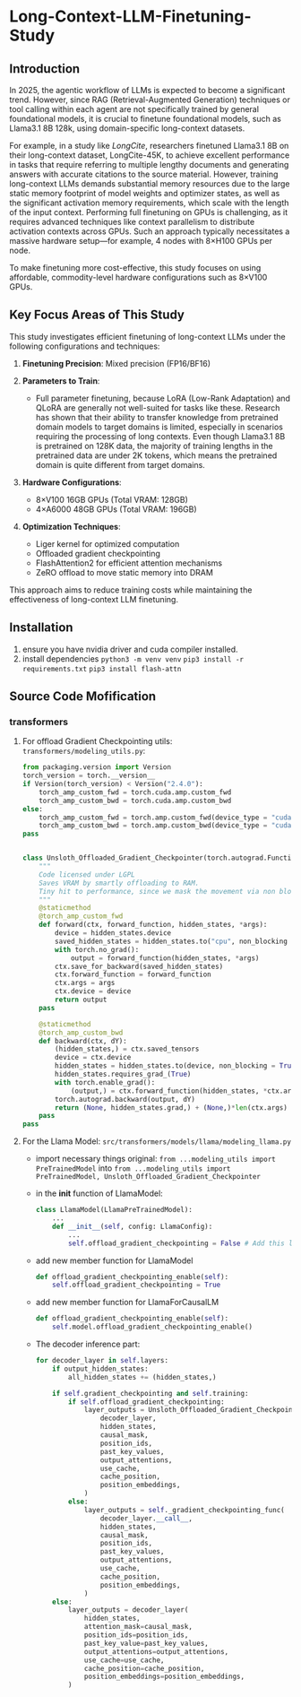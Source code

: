 # Long-Context-LLM-Finetuning-Study

## Introduction

In 2025, the agentic workflow of LLMs is expected to become a significant trend. However, since RAG (Retrieval-Augmented Generation) techniques or tool calling within each agent are not specifically trained by general foundational models, it is crucial to finetune foundational models, such as Llama3.1 8B 128k, using domain-specific long-context datasets.

For example, in a study like *LongCite*, researchers finetuned Llama3.1 8B on their long-context dataset, LongCite-45K, to achieve excellent performance in tasks that require referring to multiple lengthy documents and generating answers with accurate citations to the source material. However, training long-context LLMs demands substantial memory resources due to the large static memory footprint of model weights and optimizer states, as well as the significant activation memory requirements, which scale with the length of the input context. Performing full finetuning on GPUs is challenging, as it requires advanced techniques like context parallelism to distribute activation contexts across GPUs. Such an approach typically necessitates a massive hardware setup—for example, 4 nodes with 8×H100 GPUs per node.

To make finetuning more cost-effective, this study focuses on using affordable, commodity-level hardware configurations such as 8×V100 GPUs.

## Key Focus Areas of This Study

This study investigates efficient finetuning of long-context LLMs under the following configurations and techniques:

1. **Finetuning Precision**: Mixed precision (FP16/BF16)  

2. **Parameters to Train**:  
   - Full parameter finetuning, because LoRA (Low-Rank Adaptation) and QLoRA are generally not well-suited for tasks like these. Research has shown that their ability to transfer knowledge from pretrained domain models to target domains is limited, especially in scenarios requiring the processing of long contexts. Even though Llama3.1 8B is pretrained on 128K data, the majority of training lengths in the pretrained data are under 2K tokens, which means the pretrained domain is quite different from target domains.

3. **Hardware Configurations**:  
   - 8×V100 16GB GPUs (Total VRAM: 128GB)  
   - 4×A6000 48GB GPUs (Total VRAM: 196GB)  

4. **Optimization Techniques**:  
   - Liger kernel for optimized computation  
   - Offloaded gradient checkpointing  
   - FlashAttention2 for efficient attention mechanisms  
   - ZeRO offload to move static memory into DRAM  

This approach aims to reduce training costs while maintaining the effectiveness of long-context LLM finetuning.

## Installation

1. ensure you have nvidia driver and cuda compiler installed.
2. install dependencies
    `python3 -m venv venv`
    `pip3 install -r requirements.txt`
    `pip3 install flash-attn`

## Source Code Mofification

### transformers

1. For offload Gradient Checkpointing utils: `transformers/modeling_utils.py`: 
    ```python
    from packaging.version import Version
    torch_version = torch.__version__
    if Version(torch_version) < Version("2.4.0"):
        torch_amp_custom_fwd = torch.cuda.amp.custom_fwd
        torch_amp_custom_bwd = torch.cuda.amp.custom_bwd
    else:
        torch_amp_custom_fwd = torch.amp.custom_fwd(device_type = "cuda")
        torch_amp_custom_bwd = torch.amp.custom_bwd(device_type = "cuda")
    pass


    class Unsloth_Offloaded_Gradient_Checkpointer(torch.autograd.Function):
        """
        Code licensed under LGPL
        Saves VRAM by smartly offloading to RAM.
        Tiny hit to performance, since we mask the movement via non blocking calls.
        """
        @staticmethod
        @torch_amp_custom_fwd
        def forward(ctx, forward_function, hidden_states, *args):
            device = hidden_states.device
            saved_hidden_states = hidden_states.to("cpu", non_blocking = True)
            with torch.no_grad():
                output = forward_function(hidden_states, *args)
            ctx.save_for_backward(saved_hidden_states)
            ctx.forward_function = forward_function
            ctx.args = args
            ctx.device = device
            return output
        pass

        @staticmethod
        @torch_amp_custom_bwd
        def backward(ctx, dY):
            (hidden_states,) = ctx.saved_tensors
            device = ctx.device
            hidden_states = hidden_states.to(device, non_blocking = True).detach()
            hidden_states.requires_grad_(True)
            with torch.enable_grad():
                (output,) = ctx.forward_function(hidden_states, *ctx.args)
            torch.autograd.backward(output, dY)
            return (None, hidden_states.grad,) + (None,)*len(ctx.args)
        pass
    pass
    ```

2. For the Llama Model: `src/transformers/models/llama/modeling_llama.py`

    - import necessary things
        original: `from ...modeling_utils import PreTrainedModel` into `from ...modeling_utils import PreTrainedModel, Unsloth_Offloaded_Gradient_Checkpointer`

    - in the __init__ function of LlamaModel:
        ```python
        class LlamaModel(LlamaPreTrainedModel):
            ...
            def __init__(self, config: LlamaConfig):
                ...
                self.offload_gradient_checkpointing = False # Add this line
        ```
    
    - add new member function for LlamaModel
        ```python
        def offload_gradient_checkpointing_enable(self):
            self.offload_gradient_checkpointing = True
        ```

    - add new member function for LlamaForCausalLM
        ```python
        def offload_gradient_checkpointing_enable(self):
            self.model.offload_gradient_checkpointing_enable()
        ```

    - The decoder inference part:
        ```python
        for decoder_layer in self.layers:
            if output_hidden_states:
                all_hidden_states += (hidden_states,)

            if self.gradient_checkpointing and self.training:
                if self.offload_gradient_checkpointing:
                    layer_outputs = Unsloth_Offloaded_Gradient_Checkpointer.apply(
                        decoder_layer,
                        hidden_states,
                        causal_mask,
                        position_ids,
                        past_key_values,
                        output_attentions,
                        use_cache,
                        cache_position,
                        position_embeddings,
                    )
                else:
                    layer_outputs = self._gradient_checkpointing_func(
                        decoder_layer.__call__,
                        hidden_states,
                        causal_mask,
                        position_ids,
                        past_key_values,
                        output_attentions,
                        use_cache,
                        cache_position,
                        position_embeddings,
                    )
            else:
                layer_outputs = decoder_layer(
                    hidden_states,
                    attention_mask=causal_mask,
                    position_ids=position_ids,
                    past_key_value=past_key_values,
                    output_attentions=output_attentions,
                    use_cache=use_cache,
                    cache_position=cache_position,
                    position_embeddings=position_embeddings,
                )
        ```
